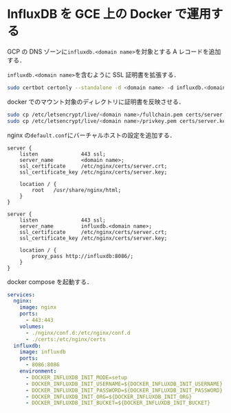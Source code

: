 # InfluxDB を GCE 上の Docker で運用する

GCP の DNS ゾーンに`influxdb.<domain name>`を対象とする A レコードを追加する．

`influxdb.<domain name>`を含むように SSL 証明書を拡張する．

```bash
sudo certbot certonly --standalone -d <domain name> -d influxdb.<domain name>
```

docker でのマウント対象のディレクトリに証明書を反映させる．

```bash
sudo cp /etc/letsencrypt/live/<domain name>/fullchain.pem certs/server.crt
sudo cp /etc/letsencrypt/live/<domain name>/privkey.pem certs/server.key
```

nginx の`default.conf`にバーチャルホストの設定を追加する．

```
server {
    listen              443 ssl;
    server_name         <domain name>;
    ssl_certificate     /etc/nginx/certs/server.crt;
    ssl_certificate_key /etc/nginx/certs/server.key;

    location / {
        root   /usr/share/nginx/html;
    }
}

server {
    listen              443 ssl;
    server_name         influxdb.<domain name>;
    ssl_certificate     /etc/nginx/certs/server.crt;
    ssl_certificate_key /etc/nginx/certs/server.key;

    location / {
        proxy_pass http://influxdb:8086/;
    }
}
```

docker compose を起動する．

```yaml
services:
  nginx:
    image: nginx
    ports:
      - 443:443
    volumes:
      - ./nginx/conf.d:/etc/nginx/conf.d
      - ./certs:/etc/nginx/certs
  influxdb:
    image: influxdb
    ports:
      - 8086:8086
    environment:
      - DOCKER_INFLUXDB_INIT_MODE=setup
      - DOCKER_INFLUXDB_INIT_USERNAME=${DOCKER_INFLUXDB_INIT_USERNAME}
      - DOCKER_INFLUXDB_INIT_PASSWORD=${DOCKER_INFLUXDB_INIT_PASSWORD}
      - DOCKER_INFLUXDB_INIT_ORG=${DOCKER_INFLUXDB_INIT_ORG}
      - DOCKER_INFLUXDB_INIT_BUCKET=${DOCKER_INFLUXDB_INIT_BUCKET}
```
